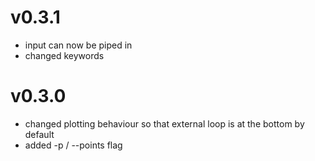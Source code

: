 # v0.3.1
- input can now be piped in
- changed keywords

# v0.3.0
- changed plotting behaviour so that external loop is at the bottom by default
- added -p / --points flag
